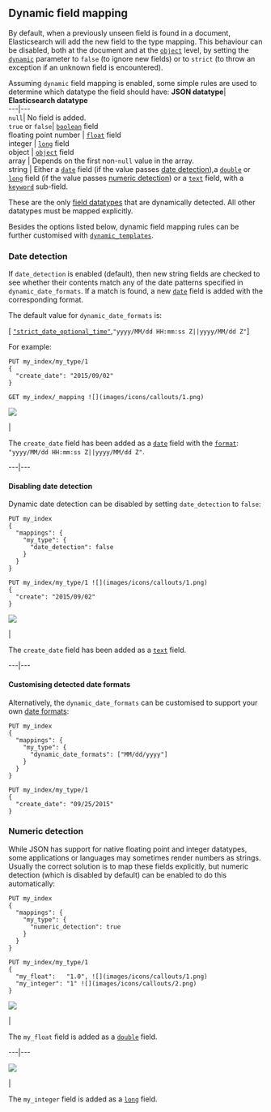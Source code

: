## Dynamic field mapping

By default, when a previously unseen field is found in a document, Elasticsearch will add the new field to the type mapping. This behaviour can be disabled, both at the document and at the [`object`](object.html) level, by setting the [`dynamic`](dynamic.html) parameter to `false` (to ignore new fields) or to `strict` (to throw an exception if an unknown field is encountered).

Assuming `dynamic` field mapping is enabled, some simple rules are used to determine which datatype the field should have:
**JSON datatype**| **Elasticsearch datatype**    
---|---    
`null`| No field is added.     
`true` or `false`| [`boolean`](boolean.html) field     
floating point number | [`float`](number.html) field    
integer | [`long`](number.html) field     
object | [`object`](object.html) field     
array | Depends on the first non-`null` value in the array.     
string | Either a [`date`](date.html) field (if the value passes [date detection](dynamic-field-mapping.html#date-detection)),a [`double`](number.html) or [`long`](number.html) field (if the value passes [numeric detection](dynamic-field-mapping.html#numeric-detection)) or a [`text`](text.html) field, with a [`keyword`](keyword.html) sub-field.   
  
These are the only [field datatypes](mapping-types.html) that are dynamically detected. All other datatypes must be mapped explicitly.

Besides the options listed below, dynamic field mapping rules can be further customised with [`dynamic_templates`](dynamic-templates.html).

### Date detection

If `date_detection` is enabled (default), then new string fields are checked to see whether their contents match any of the date patterns specified in `dynamic_date_formats`. If a match is found, a new [`date`](date.html) field is added with the corresponding format.

The default value for `dynamic_date_formats` is:

[ [`"strict_date_optional_time"`](mapping-date-format.html#strict-date-time),`"yyyy/MM/dd HH:mm:ss Z||yyyy/MM/dd Z"`]

For example:
    
    
    PUT my_index/my_type/1
    {
      "create_date": "2015/09/02"
    }
    
    GET my_index/_mapping ![](images/icons/callouts/1.png)

![](images/icons/callouts/1.png)

| 

The `create_date` field has been added as a [`date`](date.html) field with the [`format`](mapping-date-format.html): `"yyyy/MM/dd HH:mm:ss Z||yyyy/MM/dd Z"`.   
  
---|---  
  
#### Disabling date detection

Dynamic date detection can be disabled by setting `date_detection` to `false`:
    
    
    PUT my_index
    {
      "mappings": {
        "my_type": {
          "date_detection": false
        }
      }
    }
    
    PUT my_index/my_type/1 ![](images/icons/callouts/1.png)
    {
      "create": "2015/09/02"
    }

![](images/icons/callouts/1.png)

| 

The `create_date` field has been added as a [`text`](text.html) field.   
  
---|---  
  
#### Customising detected date formats

Alternatively, the `dynamic_date_formats` can be customised to support your own [date formats](mapping-date-format.html):
    
    
    PUT my_index
    {
      "mappings": {
        "my_type": {
          "dynamic_date_formats": ["MM/dd/yyyy"]
        }
      }
    }
    
    PUT my_index/my_type/1
    {
      "create_date": "09/25/2015"
    }

### Numeric detection

While JSON has support for native floating point and integer datatypes, some applications or languages may sometimes render numbers as strings. Usually the correct solution is to map these fields explicitly, but numeric detection (which is disabled by default) can be enabled to do this automatically:
    
    
    PUT my_index
    {
      "mappings": {
        "my_type": {
          "numeric_detection": true
        }
      }
    }
    
    PUT my_index/my_type/1
    {
      "my_float":   "1.0", ![](images/icons/callouts/1.png)
      "my_integer": "1" ![](images/icons/callouts/2.png)
    }

![](images/icons/callouts/1.png)

| 

The `my_float` field is added as a [`double`](number.html) field.   
  
---|---  
  
![](images/icons/callouts/2.png)

| 

The `my_integer` field is added as a [`long`](number.html) field. 
